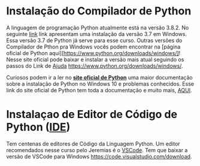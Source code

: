# Instalação do Compilador de Python
A linguagem de programação Python atualmente está na versão 3.8.2. No seguinte [link](https://dicasdepython.com.br/como-instalar-o-python-no-windows-10/) link apresentam uma instalação da versão 3.7 em Windows. Essa versão 3.7 de Python já serve para esse curso. Outras versões do Compilador de Pthon pra Windows vocês podem encontrar na [página oficial de Python aqui][https://www.python.org/downloads/windows/]! Nesse site oficial pode baixar e instalar a versão mais atual seguindo os passos do Link de [Ajuda](https://dicasdepython.com.br/como-instalar-o-python-no-windows-10/) <https://www.python.org/downloads/windows/>.

Curiosos podem ir a ler no [**site oficial de Python**](https://docs.python.org/pt-br/3/using/windows.html) uma maior documentação sobre a instalação de Python no Windows 10 e problemas conhecidos. Esse link do site oficial de Python tem toda a documentação e muito mais, [AQUI](https://docs.python.org/pt-br/3/index.html).

# Instalaçao de Editor de Código de Python ([IDE](https://pt.wikipedia.org/wiki/Ambiente_de_desenvolvimento_integrado)) 
Tem centenas de editores de Código da Linguagem Python. Um editor recomendados nesse curso pelo Jeremias é o [VSCode](https://code.visualstudio.com/). Tem que baixar a versão de VSCode para Windows <https://code.visualstudio.com/download>.


